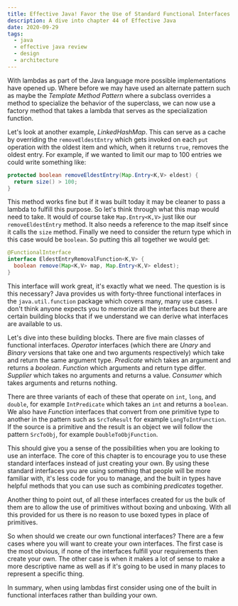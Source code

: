 ```yaml
---
title: Effective Java! Favor the Use of Standard Functional Interfaces
description: A dive into chapter 44 of Effective Java
date: 2020-09-29
tags:
  - java
  - effective java review
  - design
  - architecture
---
```


With lambdas as part of the Java language more possible implementations have opened up. Where before we may have used an alternate pattern such as maybe the _Template Method Pattern_ where a subclass overrides a method to specialize the behavior of the superclass, we can now use a factory method that takes a lambda that serves as the specialization function. 

Let's look at another example, _LinkedHashMap_. This can serve as a cache by overriding the `removeEldestEntry` which gets invoked on each `put` operation with the oldest item and which, when it returns `true`, removes the oldest entry. For example, if we wanted to limit our map to 100 entries we could write something like: 

```java
protected boolean removeEldestEntry(Map.Entry<K,V> eldest) {
  return size() > 100;
}
```

This method works fine but if it was built today it may be cleaner to pass a lambda to fulfill this purpose. So let's think through what this map would need to take. It would of course take `Map.Entry<K,V>` just like our `removeEldestEntry` method. It also needs a reference to the map itself since it calls the `size` method. Finally we need to consider the return type which in this case would be `boolean`. So putting this all together we would get: 

```java 
@FunctionalInterface
interface EldestEntryRemovalFunction<K,V> {
  boolean remove(Map<K,V> map, Map.Entry<K,V> eldest);
}
```

This interface will work great, it's exactly what we need. The question is is this necessary? Java provides us with forty-three functional interfaces in the `java.util.function` package which covers many, many use cases. I don't think anyone expects you to memorize all the interfaces but there are certain building blocks that if we understand we can derive what interfaces are available to us.

Let's dive into these building blocks. There are five main classes of functional interfaces. _Operator_ interfaces (which there are _Unary_ and _Binary_ versions that take one and two arguments respectively) which take and return the same argument type. _Predicate_ which takes an argument and returns a _boolean_. _Function_ which arguments and return type differ. _Supplier_ which takes no arguments and returns a value. _Consumer_ which takes arguments and returns nothing. 

There are three variants of each of these that operate on `int`, `long`, and `double`, for example `IntPredicate` which takes an `int` and returns a `boolean`. We also have _Function_ interfaces that convert from one primitive type to another in the pattern such as `SrcToResult` for example `LongToIntFunction`. If the source is a primitive and the result is an object we will follow the pattern `SrcToObj`, for example `DoubleToObjFunction`.

This should give you a sense of the possibilities when you are looking to use an interface. The core of this chapter is to encourage you to use these standard interfaces instead of just creating your own. By using these standard interfaces you are using something that people will be more familiar with, it's less code for you to manage, and the built in types have helpful methods that you can use such as combining _predicates_ together. 

Another thing to point out, of all these interfaces created for us the bulk of them are to allow the use of primitives without boxing and unboxing. With all this provided for us there is no reason to use boxed types in place of primitives. 

So when should we create our own functional interfaces? There are a few cases where you will want to create your own interfaces. The first case is the most obvious, if none of the interfaces fulfill your requirements then create your own. The other case is when it makes a lot of sense to make a more descriptive name as well as if it's going to be used in many places to represent a specific thing. 

In summary, when using lambdas first consider using one of the built in functional interfaces rather than building your own. 